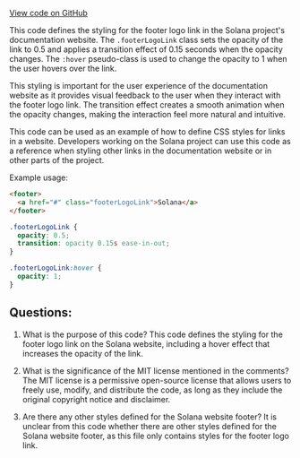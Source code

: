 [View code on GitHub](https://github.com/solana-labs/solana/blob/master/docs/src/theme/Footer/styles.module.css)

This code defines the styling for the footer logo link in the Solana project's documentation website. The `.footerLogoLink` class sets the opacity of the link to 0.5 and applies a transition effect of 0.15 seconds when the opacity changes. The `:hover` pseudo-class is used to change the opacity to 1 when the user hovers over the link.

This styling is important for the user experience of the documentation website as it provides visual feedback to the user when they interact with the footer logo link. The transition effect creates a smooth animation when the opacity changes, making the interaction feel more natural and intuitive.

This code can be used as an example of how to define CSS styles for links in a website. Developers working on the Solana project can use this code as a reference when styling other links in the documentation website or in other parts of the project.

Example usage:

```html
<footer>
  <a href="#" class="footerLogoLink">Solana</a>
</footer>
```

```css
.footerLogoLink {
  opacity: 0.5;
  transition: opacity 0.15s ease-in-out;
}

.footerLogoLink:hover {
  opacity: 1;
}
```
## Questions: 
 1. What is the purpose of this code?
   This code defines the styling for the footer logo link on the Solana website, including a hover effect that increases the opacity of the link.

2. What is the significance of the MIT license mentioned in the comments?
   The MIT license is a permissive open-source license that allows users to freely use, modify, and distribute the code, as long as they include the original copyright notice and disclaimer.

3. Are there any other styles defined for the Solana website footer?
   It is unclear from this code whether there are other styles defined for the Solana website footer, as this file only contains styles for the footer logo link.